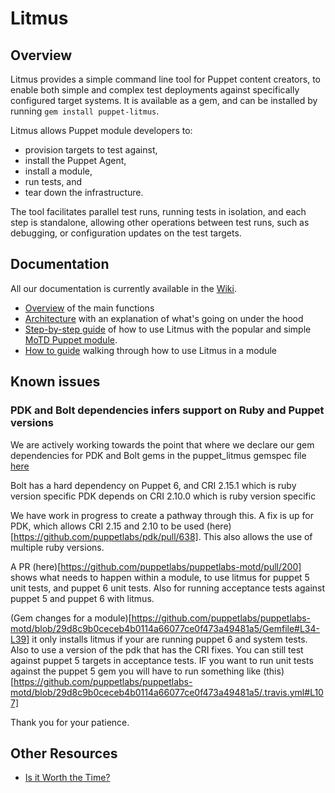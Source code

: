 # Litmus

## Overview
Litmus provides a simple command line tool for Puppet content creators, to enable both simple and complex test deployments against specifically configured target systems. It is available as a gem, and can be installed by running ```gem install puppet-litmus```.

Litmus allows Puppet module developers to:
* provision targets to test against,
* install the Puppet Agent, 
* install a module,
* run tests, and
* tear down the infrastructure.

The tool facilitates parallel test runs, running tests in isolation, and each step is standalone, allowing other operations between test runs, such as debugging, or configuration updates on the test targets.

## Documentation

All our documentation is currently available in the [Wiki](https://github.com/puppetlabs/puppet_litmus/wiki).

* [Overview](https://github.com/puppetlabs/puppet_litmus/wiki/Overview-of-Litmus) of the main functions
* [Architecture](https://github.com/puppetlabs/puppet_litmus/wiki/Architecture-of-puppet-litmus) with an explanation of what's going on under the hood
* [Step-by-step guide](https://github.com/puppetlabs/puppet_litmus/wiki/Tutorial:-use-Litmus-to-execute-acceptance-tests-with-a-sample-module-(MoTD)) of how to use Litmus with the popular and simple [MoTD Puppet module](https://forge.puppet.com/puppetlabs/motd).
* [How to guide](https://github.com/puppetlabs/puppet_litmus/wiki/Converting-a-module-to-use-Litmus) walking through how to use Litmus in a module

## Known issues

### PDK and Bolt dependencies infers support on Ruby and Puppet versions

We are actively working towards the point that where we declare our gem dependencies for PDK and Bolt gems in the puppet_litmus gemspec file [here](https://github.com/puppetlabs/puppet_litmus/blame/master/puppet_litmus.gemspec#L23)

Bolt has a hard dependency on Puppet 6, and CRI 2.15.1 which is ruby version specific
PDK depends on CRI 2.10.0 which is ruby version specific

We have work in progress to create a pathway through this. A fix is up for PDK, which allows CRI 2.15 and 2.10 to be used (here)[https://github.com/puppetlabs/pdk/pull/638]. This also allows the use of multiple ruby versions.

A PR (here)[https://github.com/puppetlabs/puppetlabs-motd/pull/200] shows what needs to happen within a module, to use litmus for puppet 5 unit tests, and puppet 6 unit tests. Also for running acceptance tests against puppet 5 and puppet 6 with litmus.

(Gem changes for a module)[https://github.com/puppetlabs/puppetlabs-motd/blob/29d8c9b0ceceb4b0114a66077ce0f473a49481a5/Gemfile#L34-L39] it only installs litmus if your are running puppet 6 and system tests. Also to use a version of the pdk that has the CRI fixes. You can still test against puppet 5 targets in acceptance tests. IF you want to run unit tests against the puppet 5 gem you will have to run something like (this)[https://github.com/puppetlabs/puppetlabs-motd/blob/29d8c9b0ceceb4b0114a66077ce0f473a49481a5/.travis.yml#L107]

Thank you for your patience. 

## Other Resources

* [Is it Worth the Time?](https://xkcd.com/1205/)
